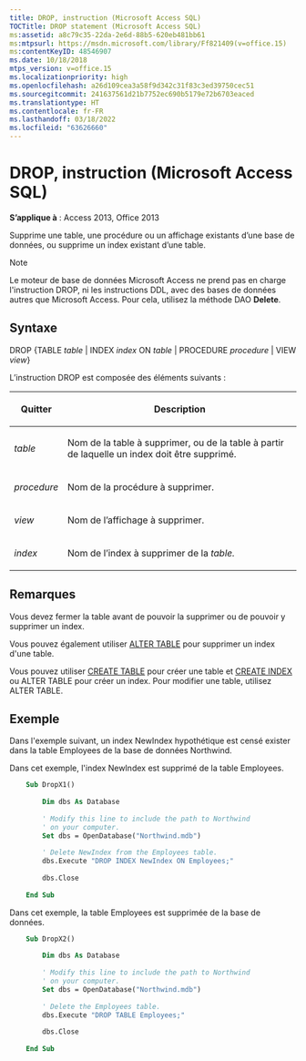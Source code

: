 ```yaml
---
title: DROP, instruction (Microsoft Access SQL)
TOCTitle: DROP statement (Microsoft Access SQL)
ms:assetid: a8c79c35-22da-2e6d-88b5-620eb481bb61
ms:mtpsurl: https://msdn.microsoft.com/library/Ff821409(v=office.15)
ms:contentKeyID: 48546907
ms.date: 10/18/2018
mtps_version: v=office.15
ms.localizationpriority: high
ms.openlocfilehash: a26d109cea3a58f9d342c31f83c3ed39750cec51
ms.sourcegitcommit: 241637561d21b7752ec690b5179e72b6703eaced
ms.translationtype: HT
ms.contentlocale: fr-FR
ms.lasthandoff: 03/18/2022
ms.locfileid: "63626660"
---
```

# <a name="drop-statement-microsoft-access-sql"></a>DROP, instruction (Microsoft Access SQL)

**S’applique à** : Access 2013, Office 2013

Supprime une table, une procédure ou un affichage existants d’une base de données, ou supprime un index existant d’une table.

> [!NOTE]
> Le moteur de base de données Microsoft Access ne prend pas en charge l'instruction DROP, ni les instructions DDL, avec des bases de données autres que Microsoft Access. Pour cela, utilisez la méthode DAO **Delete**.

## <a name="syntax"></a>Syntaxe

DROP {TABLE *table* | INDEX *index* ON *table* | PROCEDURE *procedure* | VIEW *view*}

L’instruction DROP est composée des éléments suivants :

<table>
<colgroup>
<col />
<col />
</colgroup>
<thead>
<tr class="header">
<th><p>Quitter</p></th>
<th><p>Description</p></th>
</tr>
</thead>
<tbody>
<tr class="odd">
<td><p><em>table</em></p></td>
<td><p>Nom de la table à supprimer, ou de la table à partir de laquelle un index doit être supprimé.</p></td>
</tr>
<tr class="even">
<td><p><em>procedure</em></p></td>
<td><p>Nom de la procédure à supprimer.</p></td>
</tr>
<tr class="odd">
<td><p><em>view</em></p></td>
<td><p>Nom de l’affichage à supprimer.</p></td>
</tr>
<tr class="even">
<td><p><em>index</em></p></td>
<td><p>Nom de l’index à supprimer de la <em>table.</em></p></td>
</tr>
</tbody>
</table>


## <a name="remarks"></a>Remarques

Vous devez fermer la table avant de pouvoir la supprimer ou de pouvoir y supprimer un index.

Vous pouvez également utiliser [ALTER TABLE](alter-table-statement-microsoft-access-sql.md) pour supprimer un index d'une table.

Vous pouvez utiliser [CREATE TABLE](create-table-statement-microsoft-access-sql.md) pour créer une table et [CREATE INDEX](create-index-statement-microsoft-access-sql.md) ou ALTER TABLE pour créer un index. Pour modifier une table, utilisez ALTER TABLE.

## <a name="example"></a>Exemple

Dans l'exemple suivant, un index NewIndex hypothétique est censé exister dans la table Employees de la base de données Northwind.

Dans cet exemple, l'index NewIndex est supprimé de la table Employees.

```vb
    Sub DropX1() 
     
        Dim dbs As Database 
     
        ' Modify this line to include the path to Northwind 
        ' on your computer. 
        Set dbs = OpenDatabase("Northwind.mdb") 
     
        ' Delete NewIndex from the Employees table. 
        dbs.Execute "DROP INDEX NewIndex ON Employees;" 
     
        dbs.Close 
     
    End Sub
```


Dans cet exemple, la table Employees est supprimée de la base de données.

```vb
    Sub DropX2() 
     
        Dim dbs As Database 
     
        ' Modify this line to include the path to Northwind 
        ' on your computer. 
        Set dbs = OpenDatabase("Northwind.mdb") 
     
        ' Delete the Employees table. 
        dbs.Execute "DROP TABLE Employees;" 
     
        dbs.Close 
     
    End Sub
```
